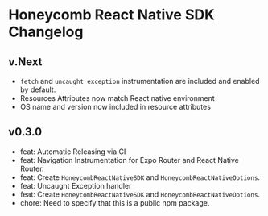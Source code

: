 # Honeycomb React Native SDK Changelog

## v.Next

- `fetch` and `uncaught exception` instrumentation are included and enabled by default.
- Resources Attributes now match React native environment
- OS name and version now included in resource attributes

## v0.3.0

- feat: Automatic Releasing via CI
- feat: Navigation Instrumentation for Expo Router and React Native Router.
- feat: Create `HoneycombReactNativeSDK` and `HoneycombReactNativeOptions`.
- feat: Uncaught Exception handler
- feat: Create `HoneycombReactNativeSDK` and `HoneycombReactNativeOptions`.
- chore: Need to specify that this is a public npm package.
